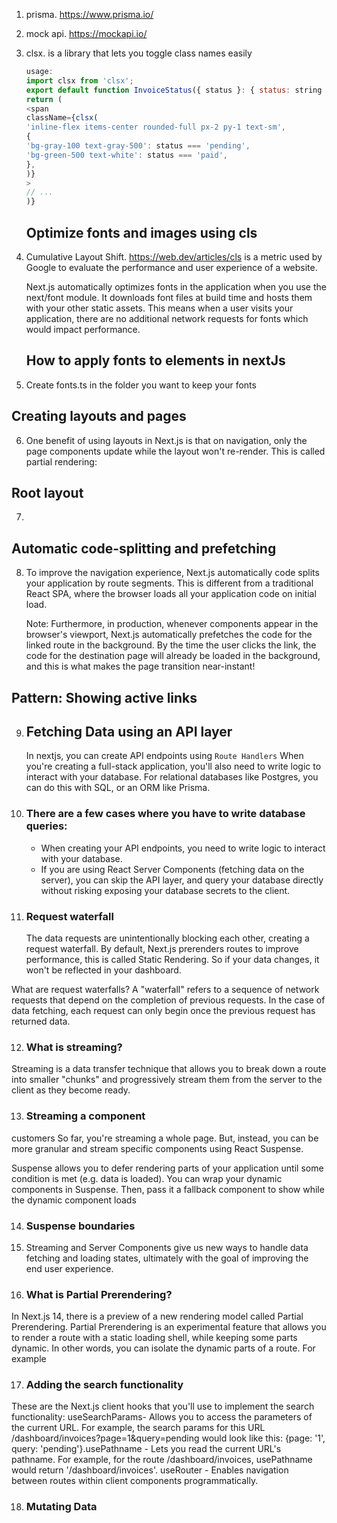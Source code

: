 1. prisma. https://www.prisma.io/
2. mock api. https://mockapi.io/
3. clsx.  is a library that lets you toggle class names easily

      ``` js
     usage:
      import clsx from 'clsx';
      export default function InvoiceStatus({ status }: { status: string }) {
      return (
     <span
     className={clsx(
     'inline-flex items-center rounded-full px-2 py-1 text-sm',
     {
     'bg-gray-100 text-gray-500': status === 'pending',
     'bg-green-500 text-white': status === 'paid',
     },
     )}
      >
    // ...
    )}
    ```
   ## Optimize fonts and images using cls
4. Cumulative Layout Shift. https://web.dev/articles/cls
   is a metric used by Google to evaluate the performance and user experience of a website.

   Next.js automatically optimizes fonts in the application when you use the next/font module.
   It downloads font files at build time and hosts them with your other static assets.
   This means when a user visits your application, there are no additional network requests
   for fonts which would impact performance.

   ## How to apply fonts to elements in nextJs
5.   Create fonts.ts in the folder you want to keep your fonts

   ## Creating layouts and pages
6.   One benefit of using layouts in Next.js is that on navigation, only the page
     components update while the layout won't re-render. This is called partial rendering:

## Root layout
7.

## Automatic code-splitting and prefetching
8.   To improve the navigation experience, Next.js automatically code splits your application by route segments.
     This is different from a traditional React SPA, where the browser loads all your application code on initial load.

     Note: Furthermore, in production, whenever <Link>
     components appear in the browser's viewport, Next.js automatically prefetches the code for the
     linked route in the background. By the time the user clicks the link, the code for the destination
     page will already be loaded in the background, and this is what makes the page transition near-instant!

## Pattern: Showing active links

9. ## Fetching Data using an API layer
   In nextjs, you can create API endpoints using `Route Handlers`
   When you're creating a full-stack application, you'll also need to write logic to
   interact with your database. For relational databases like Postgres, you can do this with SQL, or an ORM
   like Prisma.

10. ### There are a few cases where you have to write database queries:
    - When creating your API endpoints, you need to write logic to interact with your database.
    - If you are using React Server Components (fetching data on the server), you can skip the
      API layer, and query your database directly without risking exposing your database secrets to the client.

11. ### Request waterfall
    The data requests are unintentionally blocking each other, creating a request waterfall.
    By default, Next.js prerenders routes to improve performance, this is called Static Rendering. So if your data changes, it won't be reflected in your dashboard.
   
   What are request waterfalls?
   A "waterfall" refers to a sequence of network requests that depend on the completion of previous requests. In the case of data fetching, each request can only begin once the previous request has returned data.


12. ### What is streaming?

Streaming is a data transfer technique that allows you to break down a route into smaller "chunks" and progressively stream them from the server to the client as they become ready.


13. ### Streaming a component
customers
So far, you're streaming a whole page. But, instead, you can be more granular and stream specific components using React Suspense.

Suspense allows you to defer rendering parts of your application until some condition is met (e.g. data is loaded). You can wrap your dynamic components in Suspense. Then, pass it a fallback component to show while the dynamic component loads

14. ### Suspense boundaries




15. Streaming and Server Components give us new ways to handle data fetching and loading states, ultimately with the goal of improving the end user experience.




16. ### What is Partial Prerendering?

In Next.js 14, there is a preview of a new rendering
model called Partial Prerendering. Partial Prerendering is an experimental feature that allows you to render a route with a static loading shell, while keeping some parts dynamic. In other words, you can isolate the dynamic parts of a route. For example


17. ### Adding the search functionality

These are the Next.js client hooks that you'll use to implement the search functionality:
useSearchParams- Allows you to access the parameters of the current URL. For example, the search params for this URL /dashboard/invoices?page=1&query=pending would look like this: {page: '1', query: 'pending'}.usePathname - Lets you read the current URL's pathname. For example, for the route /dashboard/invoices, usePathname would return '/dashboard/invoices'.
useRouter - Enables navigation between routes within client components programmatically.

18. ### Mutating Data